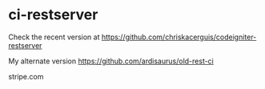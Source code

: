 # ci-restserver
Check the recent version at https://github.com/chriskacerguis/codeigniter-restserver

My alternate version https://github.com/ardisaurus/old-rest-ci

stripe.com
